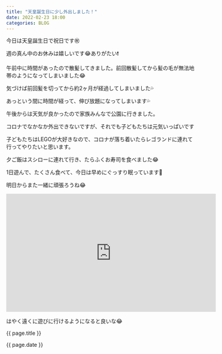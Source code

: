```yaml
---
title: "天皇誕生日に少し外出しました！"
date: 2022-02-23 18:00
categories: BLOG
---  
```

<p>今日は天皇誕生日で祝日です㊗️</p>
<p>週の真ん中のお休みは嬉しいです😂ありがたい❗️</p>
<p>午前中に時間があったので散髪してきました。前回散髪してから髪の毛が無法地帯のようになってしまいました😂</p>
<p>気づけば前回髪を切ってから約2ヶ月が経過してしまいました💦</p>
<p>あっという間に時間が経って、伸び放題になってしまいます💦</p>
<p>午後からは天気が良かったので家族みんなで公園に行きました。</p>
<p>コロナでなかなか外出できないですが、それでも子どもたちは元気いっぱいです</p>
<p>子どもたちはLEGOが大好きなので、コロナが落ち着いたらレゴランドに連れて行ってやりたいと思います。</p>
<p>夕ご飯はスシローに連れて行き、たらふくお寿司を食べました😂</p>
<p>1日遊んで、たくさん食べて、今日は早めにぐっすり眠っています👼</p>
<p>明日からまた一緒に頑張ろうね😂</p>
<iframe width="560" height="315" src="https://www.youtube.com/embed/JyyprhDZF4I" title="YouTube video player" frameborder="0" allow="accelerometer; autoplay; clipboard-write; encrypted-media; gyroscope; picture-in-picture" allowfullscreen></iframe>
<p>はやく遠くに遊びに行けるようになると良いな😂</p>

<p>{{ page.title }}</p>
<p>{{ page.date }}</p>
